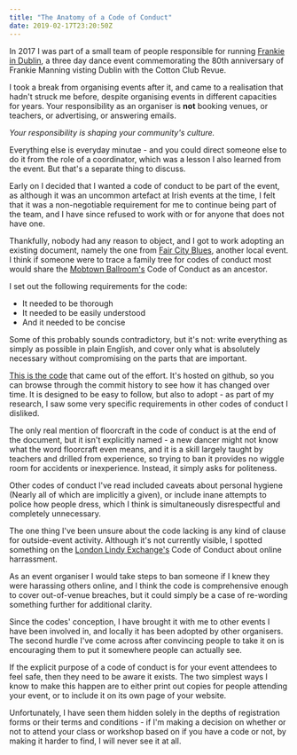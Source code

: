 ```yaml
---
title: "The Anatomy of a Code of Conduct"
date: 2019-02-17T23:20:50Z
---
```


In 2017 I was part of a small team of people responsible for running [Frankie
in Dublin](http://frankieindublin.com/), a three day dance event commemorating
the 80th anniversary of Frankie Manning visting Dublin with the Cotton Club
Revue.

I took a break from organising events after it, and came to a
realisation that hadn't struck me before, despite organising events in
different capacities for years. Your responsibility as an organiser is **not**
booking venues, or teachers, or advertising, or answering emails.

*Your responsibility is shaping your community's culture.*

Everything else is everyday minutae - and you could direct someone else to do
it from the role of a coordinator, which was a lesson I also learned from the
event. But that's a separate thing to discuss.

Early on I decided that I wanted a code of conduct to be part of the event, as
although it was an uncommon artefact at Irish events at the time, I felt that
it was a non-negotiable requirement for me to continue being part of the team,
and I have since refused to work with or for anyone that does not have one.

Thankfully, nobody had any reason to object, and I got to work adopting an
existing document, namely the one from [Fair City
Blues](http://www.faircityblues.com/), another local event. I think if someone
were to trace a family tree for codes of conduct most would share the [Mobtown
Ballroom's](https://mobtownballroom.com/code) Code of Conduct as an ancestor.

I set out the following requirements for the code:  

* It needed to be thorough
* It needed to be easily understood
* And it needed to be concise

Some of this probably sounds contradictory, but it's not: write everything as
simply as possible in plain English, and cover only what is absolutely
necessary without compromising on the parts that are important.

[This is the code](https://github.com/ADubhlaoich/dance-code-of-conduct) that
came out of the effort. It's hosted on github, so you can browse through the
commit history to see how it has changed over time. It is designed to be easy
to follow, but also to adopt - as part of my research, I saw some very specific
requirements in other codes of conduct I disliked.

The only real mention of floorcraft in the code of conduct is at the end of the
document, but it isn't explicitly named - a new dancer might not know what the
word floorcraft even means, and it is a skill largely taught by teachers and
drilled from experience, so trying to ban it provides no wiggle room for
accidents or inexperience. Instead, it simply asks for politeness.

Other codes of conduct I've read included caveats about personal hygiene
(Nearly all of which are implicitly a given), or include inane attempts to
police how people dress, which I think is simultaneously disrespectful and
completely unnecessary.

The one thing I've been unsure about the code lacking is any kind of clause for
outside-event activity. Although it's not currently visible, I spotted
something on the [London Lindy
Exchange's](https://www.londonlindyexchange.com/) Code of Conduct about online
harrassment.

As an event organiser I would take steps to ban someone if I knew they were 
harassing others online, and I think the code is comprehensive enough to cover
out-of-venue breaches, but it could simply be a case of re-wording something
further for additional clarity.

Since the codes' conception, I have brought it with me to other events I have
been involved in, and locally it has been adopted by other organisers. The
second hurdle I've come across after convincing people to take it on is
encouraging them to put it somewhere people can actually see.

If the explicit purpose of a code of conduct is for your event attendees to
feel safe, then they need to be aware it exists. The two simplest ways I know
to make this happen are to either print out copies for people attending your
event, or to include it on its own page of your website.

Unfortunately, I have seen them hidden solely in the depths of registration
forms or their terms and conditions - if I'm making a decision on whether or
not to attend your class or workshop based on if you have a code or not, by
making it harder to find, I will never see it at all.
